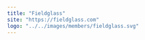 ```yaml
---
title: "Fieldglass"
site: "https://fieldglass.com"
logo: "../../images/members/fieldglass.svg"
---
```

